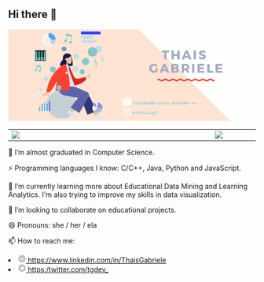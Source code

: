 <h2>  Hi there 👋 </h2>
<img src="https://github.com/ThaisGabriele/ThaisGabriele/blob/main/images/cover1.png" >
<center>
<table>
    <tr>
        <td><img width="400px" align="left" src="https://github-readme-stats.vercel.app/api/top-langs/?username=ThaisGabriele&hide=html&layout=compact&theme=buefy" /></td>
        <td><img width="495px" align="left" src="https://github-readme-stats.vercel.app/api?username=ThaisGabriele&theme=buefy"/></td>
    </tr>   
</table>
</center>  


<p> 🔭 I’m almost graduated in Computer Science. </p>
<p> ⚡ Programming languages I know: C/C++, Java, Python and JavaScript.
<p> 🌱 I’m currently learning more about Educational Data Mining and Learning Analytics. I'm also trying to improve my skills in data visualization. </p>
<p> 👯 I’m looking to collaborate on educational projects. </p>
<p> 😄 Pronouns: she / her / ela </p>
<p> 📫 How to reach me: </p>
  <li> <a href="https://www.linkedin.com/in/ThaisGabriele"> <img src="https://github.com/ThaisGabriele/ThaisGabriele/blob/main/images/linkedin.png" width="16"> </img>  https://www.linkedin.com/in/ThaisGabriele </a> </li>
   <li>  <a href="https://twitter.com/tgdev_"> <img src="https://github.com/ThaisGabriele/ThaisGabriele/blob/main/images/twitter.png" width="16"> </img> 
 https:/twitter.com/tgdev_ </a> </li>
